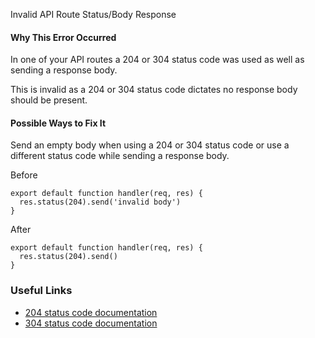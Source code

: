 Invalid API Route Status/Body Response

#### Why This Error Occurred

In one of your API routes a 204 or 304 status code was used as well as sending a response body.

This is invalid as a 204 or 304 status code dictates no response body should be present.

#### Possible Ways to Fix It

Send an empty body when using a 204 or 304 status code or use a different status code while sending a response body.

Before

    export default function handler(req, res) {
      res.status(204).send('invalid body')
    }

After

    export default function handler(req, res) {
      res.status(204).send()
    }

### Useful Links

- [204 status code documentation](https://developer.mozilla.org/en-US/docs/Web/HTTP/Status/204)
- [304 status code documentation](https://developer.mozilla.org/en-US/docs/Web/HTTP/Status/304)
